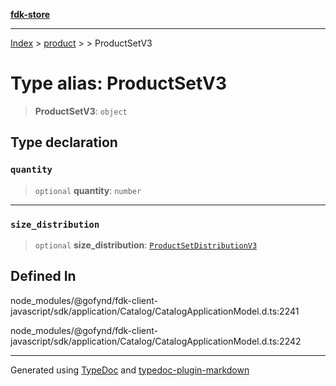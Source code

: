 [**fdk-store**](../../../README.md)
***

[Index](../../../API.md) > [product](../../README.md) > [<internal>](../README.md) > ProductSetV3

# Type alias: ProductSetV3

> **ProductSetV3**: `object`

## Type declaration

### `quantity`

> `optional` **quantity**: `number`

***

### `size_distribution`

> `optional` **size\_distribution**: [`ProductSetDistributionV3`](type-alias.ProductSetDistributionV3.md)

## Defined In

node\_modules/@gofynd/fdk-client-javascript/sdk/application/Catalog/CatalogApplicationModel.d.ts:2241

node\_modules/@gofynd/fdk-client-javascript/sdk/application/Catalog/CatalogApplicationModel.d.ts:2242

***
Generated using [TypeDoc](https://typedoc.org/) and [typedoc-plugin-markdown](https://www.npmjs.com/package/typedoc-plugin-markdown)
